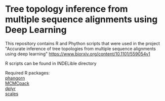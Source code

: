 # Tree topology inference from multiple sequence alignments using Deep Learning

This repository contains R and Phython scripts that were used in the project "Accurate inference of tree topologies from multiple sequence alignments using deep learning" https://www.biorxiv.org/content/10.1101/559054v1 

R scripts can be found in INDELible directory 

Required R packages:  
[phangorn](https://cran.r-project.org/web/packages/phangorn/index.html)   
[MCMCpack](https://cran.r-project.org/web/packages/MCMCpack/index.html)  
[dplyr](https://cran.r-project.org/web/packages/dplyr/index.html)  
[scales](https://cran.r-project.org/web/packages/scales/index.html)  
